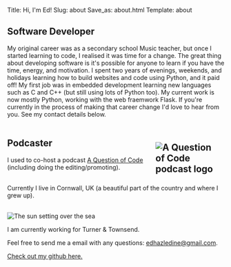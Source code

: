 Title: Hi, I'm Ed!
Slug: about
Save_as: about.html
Template: about

## Software Developer  

My original career was as a secondary school Music teacher, but once I started learning to code, I realised it was time for a change. The great thing about developing software is it's possible for anyone to learn if you have the time, energy, and motivation. I spent two years of evenings, weekends, and holidays learning how to build websites and code using Python, and it paid off! My first job was in embedded development learning new languages such as C and C++ (but still using lots of Python too). My current work is now mostly Python, working with the web fraemwork Flask. If you're currently in the process of making that career change I'd love to hear from you. See my contact details below.
<br />
<br />

## Podcaster[<img src="{static}/images/aqoclogo.png" alt="A Question of Code podcast logo" style="max-width: 150px; width: auto; float: right; padding: 10px">](https://aqoc.dev)

I used to co-host a podcast [A Question of Code](https://aqoc.dev) (including doing the editing/promoting).  
<br />

Currently I live in Cornwall, UK (a beautiful part of the country and where I grew up).
<br />
<br />

<img src="{static}/images/cornishsun.jpeg"
     alt="The sun setting over the sea"
     style="max-width: 100%;
            width: auto;"
            />

I am currently working for Turner & Townsend.  

Feel free to send me a email with any questions: [edhazledine@gmail.com](mailto:edhazledine@gmail.com).

[Check out my github here.](https://github.com/edhaz)  
